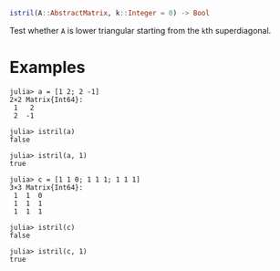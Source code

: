 ```julia
istril(A::AbstractMatrix, k::Integer = 0) -> Bool
```

Test whether `A` is lower triangular starting from the `k`th superdiagonal.

# Examples

```jldoctest
julia> a = [1 2; 2 -1]
2×2 Matrix{Int64}:
 1   2
 2  -1

julia> istril(a)
false

julia> istril(a, 1)
true

julia> c = [1 1 0; 1 1 1; 1 1 1]
3×3 Matrix{Int64}:
 1  1  0
 1  1  1
 1  1  1

julia> istril(c)
false

julia> istril(c, 1)
true
```
